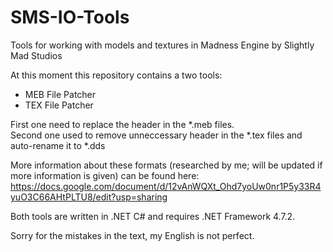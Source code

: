 # SMS-IO-Tools
Tools for working with models and textures in Madness Engine by Slightly Mad Studios

At this moment this repository contains a two tools:
* MEB File Patcher
* TEX File Patcher

First one need to replace the header in the *.meb files.<br>
Second one used to remove unneccessary header in the *.tex files and auto-rename it to *.dds

More information about these formats (researched by me; will be updated if more information is given) can be found here:
https://docs.google.com/document/d/12vAnWQXt_Ohd7yoUw0nr1P5y33R4yuO3C66AHtPLTU8/edit?usp=sharing

Both tools are written in .NET C# and requires .NET Framework 4.7.2.

Sorry for the mistakes in the text, my English is not perfect.
